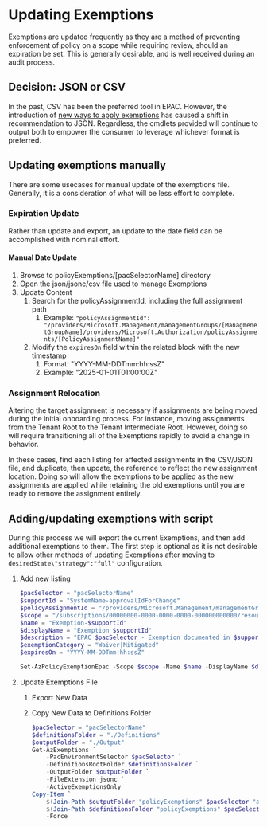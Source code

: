 # Updating Exemptions

Exemptions are updated frequently as they are a method of preventing enforcement of policy on a scope while requiring review, should an expiration be set. This is generally desirable, and is well received during an audit process.

## Decision: JSON or CSV

In the past, CSV has been the preferred tool in EPAC. However, the introduction of [new ways to apply exemptions](./policy-exemptions.md) has caused a shift in recommendation to JSON. Regardless, the cmdlets provided will continue to output both to empower the consumer to leverage whichever format is preferred.

## Updating exemptions manually

There are some usecases for manual update of the exemptions file. Generally, it is a consideration of what will be less effort to complete.

### Expiration Update

Rather than update and export, an update to the date field can be accomplished with nominal effort.

#### Manual Date Update

1. Browse to policyExemptions/[pacSelectorName] directory
1. Open the json/jsonc/csv file used to manage Exemptions
1. Update Content
    1. Search for the policyAssignmentId, including the full assignment path
        1. Example: ```"policyAssignmentId": "/providers/Microsoft.Management/managementGroups/[ManagmenetGroupName]/providers/Microsoft.Authorization/policyAssignments/[PolicyAssignmentName]"```
    1. Modify the ```expiresOn``` field within the related block with the new timestamp
        1. Format: "YYYY-MM-DDTmm:hh:ssZ"
        1. Example: "2025-01-01T01:00:00Z"

### Assignment Relocation

Altering the target assignment is necessary if assignments are being moved during the initial onboarding process. For instance, moving assignments from the Tenant Root to the Tenant Intermediate Root. However, doing so will require transitioning all of the Exemptions rapidly to avoid a change in behavior.

In these cases, find each listing for affected assignments in the CSV/JSON file, and duplicate, then update, the reference to reflect the new assignment location. Doing so will allow the exemptions to be applied as the new assignments are applied while retaining the old exemptions until you are ready to remove the assignment entirely.

<!-- #### Manual Assignment Location Updates

> NOTE TODO: REQUIRES TESTING, PURELY CONCEPTUAL

1. Export Current Exemptions for pacSelector
1. Update Content
    1. Replace Root Management Group Name (Tenant GUID) with current assignment location (Tenant Intermediate Root Managment Group Name):
        1. ```"policyAssignmentId"```
        1. Epac Managed Exemptions: ```metadata\epacMetadata\"policyAssignmentId"```
    1. Replace temporary pacSelector with main pacSelector:
        1. Epac Managed Exemptions: ```metadata\epacMetadata\"pacSelector"```
1. PR to Main branch; this should not change the Exemption that was just added
-->

## Adding/updating exemptions with script

During this process we will export the current Exemptions, and then add additional exemptions to them. The first step is optional as it is not desirable to allow other methods of updating Exemptions after moving to ```desiredState\"strategy":"full"``` configuration.

1. Add new listing

    ```powershell
    $pacSelector = "pacSelectorName"
    $supportId = "SystemName-approvalIdForChange"
    $policyAssignmentId = "/providers/Microsoft.Management/managementGroups/ManagementGroupName/AssignmentName"
    $scope = "/subscriptions/00000000-0000-0000-0000-000000000000/resourceGroups/ExcludedResourceGroup/ExcludedResource"
    $name = "Exemption-$supportId"
    $displayName = "Exemption $supportId"
    $description = "EPAC $pacSelector - Exemption documented in $supportId"
    $exemptionCategory = "Waiver|Mitigated"
    $expiresOn = "YYYY-MM-DDTmm:hh:ssZ"

    Set-AzPolicyExemptionEpac -Scope $scope -Name $name -DisplayName $displayName -Description $description -ExemptionCategory $exemptionCategory -ExpiresOn $expiresOn -PolicyAssignmentId $policyAssignmentId
    ```

1. Update Exemptions File
    1. Export New Data
    1. Copy New Data to Definitions Folder

        ```powershell
        $pacSelector = "pacSelectorName"
        $definitionsFolder = "./Definitions"
        $outputFolder = "./Output"
        Get-AzExemptions `
            -PacEnvironmentSelector $pacSelector `
            -DefinitionsRootFolder $definitionsFolder `
            -OutputFolder $outputFolder `
            -FileExtension jsonc `
            -ActiveExemptionsOnly
        Copy-Item `
            $(Join-Path $outputFolder "policyExemptions" $pacSelector "active-exemptions.jsonc") `
            $(Join-Path $definitionsFolder "policyExemptions" $pacSelector "active-exemptions.jsonc") `
            -Force
        ```
